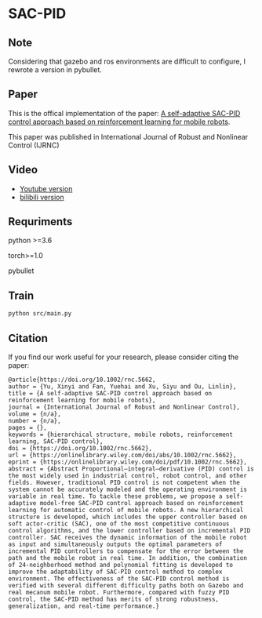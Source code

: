 # SAC-PID

## Note
Considering that gazebo and ros environments are difficult to configure, I rewrote a version in pybullet.


## Paper
This is the offical implementation of the paper:
[A self-adaptive SAC-PID control approach based on reinforcement learning for mobile robots](https://onlinelibrary.wiley.com/doi/abs/10.1002/rnc.5662). 

This paper was published in International Journal of Robust and Nonlinear Control (IJRNC)



## Video
- [Youtube version](https://youtu.be/GaWI_T6etUM)
- [bilibili version](https://www.bilibili.com/video/BV11q4y1c7Vn?from=search)

## Requriments
python >=3.6

torch>=1.0

pybullet

## Train
```bash
python src/main.py
```

## Citation
If you find our work useful for your research, please consider citing the paper:
``` 
@article{https://doi.org/10.1002/rnc.5662,
author = {Yu, Xinyi and Fan, Yuehai and Xu, Siyu and Ou, Linlin},
title = {A self-adaptive SAC-PID control approach based on reinforcement learning for mobile robots},
journal = {International Journal of Robust and Nonlinear Control},
volume = {n/a},
number = {n/a},
pages = {},
keywords = {hierarchical structure, mobile robots, reinforcement learning, SAC-PID control},
doi = {https://doi.org/10.1002/rnc.5662},
url = {https://onlinelibrary.wiley.com/doi/abs/10.1002/rnc.5662},
eprint = {https://onlinelibrary.wiley.com/doi/pdf/10.1002/rnc.5662},
abstract = {Abstract Proportional–integral–derivative (PID) control is the most widely used in industrial control, robot control, and other fields. However, traditional PID control is not competent when the system cannot be accurately modeled and the operating environment is variable in real time. To tackle these problems, we propose a self-adaptive model-free SAC-PID control approach based on reinforcement learning for automatic control of mobile robots. A new hierarchical structure is developed, which includes the upper controller based on soft actor-critic (SAC), one of the most competitive continuous control algorithms, and the lower controller based on incremental PID controller. SAC receives the dynamic information of the mobile robot as input and simultaneously outputs the optimal parameters of incremental PID controllers to compensate for the error between the path and the mobile robot in real time. In addition, the combination of 24-neighborhood method and polynomial fitting is developed to improve the adaptability of SAC-PID control method to complex environment. The effectiveness of the SAC-PID control method is verified with several different difficulty paths both on Gazebo and real mecanum mobile robot. Furthermore, compared with fuzzy PID control, the SAC-PID method has merits of strong robustness, generalization, and real-time performance.}
```


